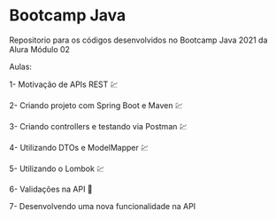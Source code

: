 # Bootcamp Java
Repositorio para os códigos desenvolvidos no Bootcamp Java 2021 da Alura Módulo 02

Aulas:

1- Motivação de APIs REST :chart:

2- Criando projeto com Spring Boot e Maven :chart:

3- Criando controllers e testando via Postman :chart:

4- Utilizando DTOs e ModelMapper :chart:

5- Utilizando o Lombok :chart:

6- Validações na API :construction:

7- Desenvolvendo uma nova funcionalidade na API
